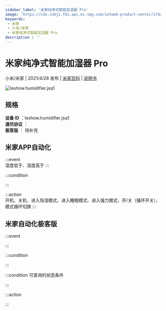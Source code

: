 ```yaml
---
sidebar_label: '米家纯净式智能加湿器 Pro'
image: 'https://cdn.cnbj1.fds.api.mi-img.com/iotweb-product-center/174a1dd784b331ca251794d036ac2855_产品拟物图2.png?GalaxyAccessKeyId=AKVGLQWBOVIRQ3XLEW&Expires=9223372036854775807&Signature=53owiFi0yg3d66tLogQK2hsTRpA='
keywords: 
 - 米家
 - 小米/米家
 - 米家纯净式智能加湿器 Pro
description : ''
---
```

# 米家纯净式智能加湿器 Pro

小米/米家 | 2021/4/28 发布 | [米家百科](https://home.mi.com/webapp/content/baike/product/index.html?model=leshow.humidifier.jsq1) | [说明书](https://home.mi.com/views/introduction.html?model=leshow.humidifier.jsq1&region=cn)

![leshow.humidifier.jsq1](https://cdn.cnbj1.fds.api.mi-img.com/iotweb-product-center/174a1dd784b331ca251794d036ac2855_产品拟物图2.png?GalaxyAccessKeyId=AKVGLQWBOVIRQ3XLEW&Expires=9223372036854775807&Signature=53owiFi0yg3d66tLogQK2hsTRpA=)

## 规格  
> 
**设备 ID** ：leshow.humidifier.jsq1  
**通讯协议** ：  
**极客版**  ： 待补充 


## 米家APP自动化  

:::event  
湿度低于、湿度高于
:::

:::condition  

:::

:::action   
开机、关机、进入恒湿模式、进入睡眠模式、进入强力模式、开/关（循环开关）、模式循环切换
:::

## 米家自动化极客版  

:::event  

:::

:::condition  

:::

:::condition 可查询的状态条件  

:::

:::action  

:::

        
